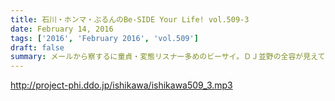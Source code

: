 ```yaml
---
title: 石川・ホンマ・ぶるんのBe-SIDE Your Life! vol.509-3
date: February 14, 2016
tags: ['2016', 'February 2016', 'vol.509']
draft: false
summary: メールから察するに童貞・変態リスナー多めのビーサイ。ＤＪ並野の全容が見えてきました。ISHII
---
```


http://project-phi.ddo.jp/ishikawa/ishikawa509_3.mp3